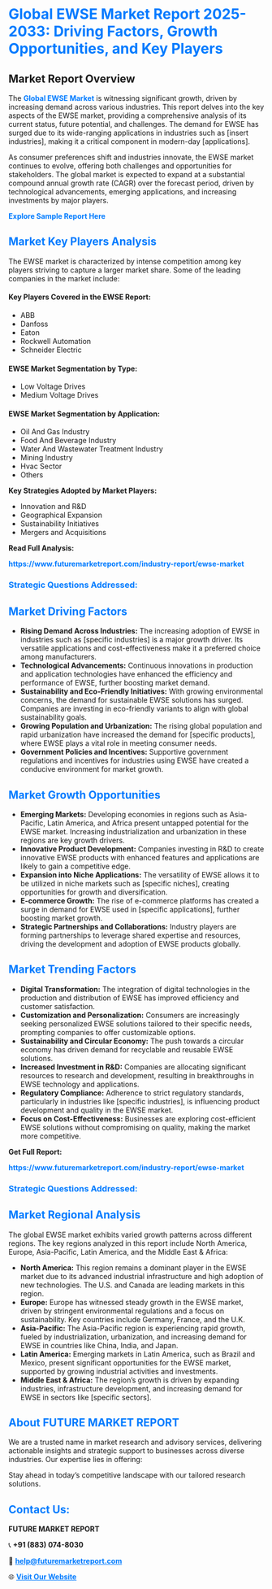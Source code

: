 <h1 style="color: #007BFF;">Global EWSE Market Report 2025-2033: Driving Factors, Growth Opportunities, and Key Players</h1>

<section id="overview">
<h2>Market Report Overview</h2>
<p>The <a href="https://www.futuremarketreport.com/industry-report/ewse-market" style="color: #007BFF; text-decoration: none;"><strong>Global EWSE Market</strong></a> is witnessing significant growth, driven by increasing demand across various industries. This report delves into the key aspects of the EWSE market, providing a comprehensive analysis of its current status, future potential, and challenges. The demand for EWSE has surged due to its wide-ranging applications in industries such as [insert industries], making it a critical component in modern-day [applications].</p>
<p>As consumer preferences shift and industries innovate, the EWSE market continues to evolve, offering both challenges and opportunities for stakeholders. The global market is expected to expand at a substantial compound annual growth rate (CAGR) over the forecast period, driven by technological advancements, emerging applications, and increasing investments by major players.</p>
</section>

<section id="overview">
<p><a href="https://www.futuremarketreport.com/request-sample/reportId=34838" style="color: #007BFF; text-decoration: none;"><strong>Explore Sample Report Here</strong></a></p>
</section>

<section id="key-players">
<h2 style="color: #007BFF;">Market Key Players Analysis</h2>
<p>The EWSE market is characterized by intense competition among key players striving to capture a larger market share. Some of the leading companies in the market include:</p>
<h4>Key Players Covered in the EWSE Report:</h4>
<ul><li>ABB</li><li>Danfoss</li><li>Eaton</li><li>Rockwell Automation</li><li>Schneider Electric</li></ul>
<h4>EWSE Market Segmentation by Type:</h4>
<ul><li>Low Voltage Drives</li><li>Medium Voltage Drives</li></ul>

<h4>EWSE Market Segmentation by Application:</h4>
<ul><li>Oil And Gas Industry</li><li>Food And Beverage Industry</li><li>Water And Wastewater Treatment Industry</li><li>Mining Industry</li><li>Hvac Sector</li><li>Others</li></ul>
<p><strong>Key Strategies Adopted by Market Players:</strong></p>
<ul>
<li>Innovation and R&D</li>
<li>Geographical Expansion</li>
<li>Sustainability Initiatives</li>
<li>Mergers and Acquisitions</li>
</ul>
</section>

<section>
<p><strong>Read Full Analysis: </strong></p><a href="https://www.futuremarketreport.com/industry-report/ewse-market" style="color: #007BFF; text-decoration: none;"><strong>https://www.futuremarketreport.com/industry-report/ewse-market</strong></a>
<h3 style="color: #007BFF;">Strategic Questions Addressed:</h3>
</section>

<section id="driving-factors">
<h2 style="color: #007BFF;">Market Driving Factors</h2>
<ul>
<li><strong>Rising Demand Across Industries:</strong> The increasing adoption of EWSE in industries such as [specific industries] is a major growth driver. Its versatile applications and cost-effectiveness make it a preferred choice among manufacturers.</li>
<li><strong>Technological Advancements:</strong> Continuous innovations in production and application technologies have enhanced the efficiency and performance of EWSE, further boosting market demand.</li>
<li><strong>Sustainability and Eco-Friendly Initiatives:</strong> With growing environmental concerns, the demand for sustainable EWSE solutions has surged. Companies are investing in eco-friendly variants to align with global sustainability goals.</li>
<li><strong>Growing Population and Urbanization:</strong> The rising global population and rapid urbanization have increased the demand for [specific products], where EWSE plays a vital role in meeting consumer needs.</li>
<li><strong>Government Policies and Incentives:</strong> Supportive government regulations and incentives for industries using EWSE have created a conducive environment for market growth.</li>
</ul>
</section>

<section id="growth-opportunities">
<h2 style="color: #007BFF;">Market Growth Opportunities</h2>
<ul>
<li><strong>Emerging Markets:</strong> Developing economies in regions such as Asia-Pacific, Latin America, and Africa present untapped potential for the EWSE market. Increasing industrialization and urbanization in these regions are key growth drivers.</li>
<li><strong>Innovative Product Development:</strong> Companies investing in R&D to create innovative EWSE products with enhanced features and applications are likely to gain a competitive edge.</li>
<li><strong>Expansion into Niche Applications:</strong> The versatility of EWSE allows it to be utilized in niche markets such as [specific niches], creating opportunities for growth and diversification.</li>
<li><strong>E-commerce Growth:</strong> The rise of e-commerce platforms has created a surge in demand for EWSE used in [specific applications], further boosting market growth.</li>
<li><strong>Strategic Partnerships and Collaborations:</strong> Industry players are forming partnerships to leverage shared expertise and resources, driving the development and adoption of EWSE products globally.</li>
</ul>
</section>

<section id="trending-factors">
<h2 style="color: #007BFF;">Market Trending Factors</h2>
<ul>
<li><strong>Digital Transformation:</strong> The integration of digital technologies in the production and distribution of EWSE has improved efficiency and customer satisfaction.</li>
<li><strong>Customization and Personalization:</strong> Consumers are increasingly seeking personalized EWSE solutions tailored to their specific needs, prompting companies to offer customizable options.</li>
<li><strong>Sustainability and Circular Economy:</strong> The push towards a circular economy has driven demand for recyclable and reusable EWSE solutions.</li>
<li><strong>Increased Investment in R&D:</strong> Companies are allocating significant resources to research and development, resulting in breakthroughs in EWSE technology and applications.</li>
<li><strong>Regulatory Compliance:</strong> Adherence to strict regulatory standards, particularly in industries like [specific industries], is influencing product development and quality in the EWSE market.</li>
<li><strong>Focus on Cost-Effectiveness:</strong> Businesses are exploring cost-efficient EWSE solutions without compromising on quality, making the market more competitive.</li>
</ul>
</section>

<section>
<p><strong>Get Full Report: </strong></p><a href="https://www.futuremarketreport.com/industry-report/ewse-market" style="color: #007BFF; text-decoration: none;"><strong>https://www.futuremarketreport.com/industry-report/ewse-market</strong></a>
<h3 style="color: #007BFF;">Strategic Questions Addressed:</h3>
</section>


<section id="regional-analysis">
<h2 style="color: #007BFF;">Market Regional Analysis</h2>
<p>The global EWSE market exhibits varied growth patterns across different regions. The key regions analyzed in this report include North America, Europe, Asia-Pacific, Latin America, and the Middle East & Africa:</p>
<ul>
<li><strong>North America:</strong> This region remains a dominant player in the EWSE market due to its advanced industrial infrastructure and high adoption of new technologies. The U.S. and Canada are leading markets in this region.</li>
<li><strong>Europe:</strong> Europe has witnessed steady growth in the EWSE market, driven by stringent environmental regulations and a focus on sustainability. Key countries include Germany, France, and the U.K.</li>
<li><strong>Asia-Pacific:</strong> The Asia-Pacific region is experiencing rapid growth, fueled by industrialization, urbanization, and increasing demand for EWSE in countries like China, India, and Japan.</li>
<li><strong>Latin America:</strong> Emerging markets in Latin America, such as Brazil and Mexico, present significant opportunities for the EWSE market, supported by growing industrial activities and investments.</li>
<li><strong>Middle East & Africa:</strong> The region’s growth is driven by expanding industries, infrastructure development, and increasing demand for EWSE in sectors like [specific sectors].</li>
</ul>
</section>

<footer>
<h2 style="color: #007BFF;">About FUTURE MARKET REPORT</h2>
<p>We are a trusted name in market research and advisory services, delivering actionable insights and strategic support to businesses across diverse industries. Our expertise lies in offering:</p>

<p>Stay ahead in today’s competitive landscape with our tailored research solutions.</p>

<h2 style="color: #007BFF;">Contact Us:</h2>
<p><strong>FUTURE MARKET REPORT</strong></p>
<p>📞 <strong>+91 (883) 074-8030</strong></p>
<p>📧 <strong><a href="mailto:help@futuremarketreport.com" style="color: #007BFF;">help@futuremarketreport.com</a></strong></p>
<p>🌐 <strong><a href="https://www.futuremarketreport.com/" style="color: #007BFF;">Visit Our Website</a></strong></p>
</footer>